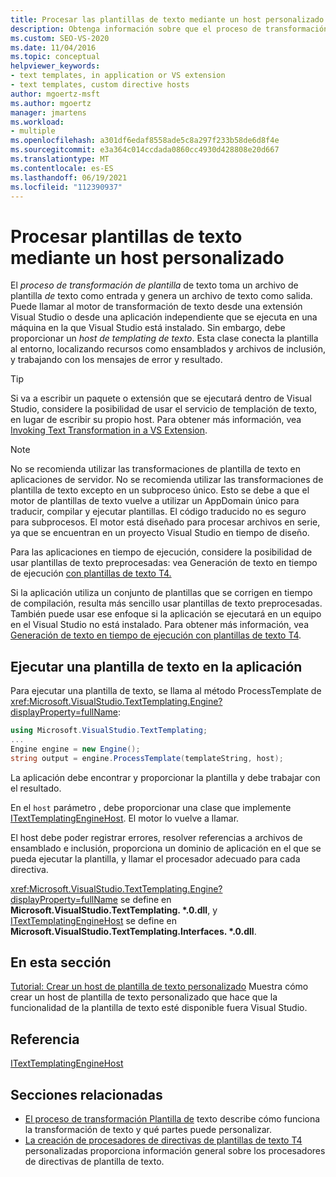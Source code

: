 ```yaml
---
title: Procesar las plantillas de texto mediante un host personalizado
description: Obtenga información sobre que el proceso de transformación de la plantilla de texto toma un archivo de plantilla de texto como entrada y genera un archivo de texto como salida.
ms.custom: SEO-VS-2020
ms.date: 11/04/2016
ms.topic: conceptual
helpviewer_keywords:
- text templates, in application or VS extension
- text templates, custom directive hosts
author: mgoertz-msft
ms.author: mgoertz
manager: jmartens
ms.workload:
- multiple
ms.openlocfilehash: a301df6edaf8558ade5c8a297f233b58de6d8f4e
ms.sourcegitcommit: e3a364c014ccdada0860cc4930d428808e20d667
ms.translationtype: MT
ms.contentlocale: es-ES
ms.lasthandoff: 06/19/2021
ms.locfileid: "112390937"
---
```

# <a name="process-text-templates-by-using-a-custom-host"></a>Procesar plantillas de texto mediante un host personalizado

El *proceso de transformación de plantilla* de texto toma un archivo de plantilla *de* texto como entrada y genera un archivo de texto como salida. Puede llamar al motor de transformación de texto desde una extensión Visual Studio o desde una aplicación independiente que se ejecuta en una máquina en la que Visual Studio está instalado. Sin embargo, debe proporcionar un *host de templating de texto*. Esta clase conecta la plantilla al entorno, localizando recursos como ensamblados y archivos de inclusión, y trabajando con los mensajes de error y resultado.

> [!TIP]
> Si va a escribir un paquete o extensión que se ejecutará dentro de Visual Studio, considere la posibilidad de usar el servicio de templación de texto, en lugar de escribir su propio host. Para obtener más información, vea [Invoking Text Transformation in a VS Extension](../modeling/invoking-text-transformation-in-a-vs-extension.md).

> [!NOTE]
> No se recomienda utilizar las transformaciones de plantilla de texto en aplicaciones de servidor. No se recomienda utilizar las transformaciones de plantilla de texto excepto en un subproceso único. Esto se debe a que el motor de plantillas de texto vuelve a utilizar un AppDomain único para traducir, compilar y ejecutar plantillas. El código traducido no es seguro para subprocesos. El motor está diseñado para procesar archivos en serie, ya que se encuentran en un proyecto Visual Studio en tiempo de diseño.
>
> Para las aplicaciones en tiempo de ejecución, considere la posibilidad de usar plantillas de texto preprocesadas: vea Generación de texto en tiempo de ejecución [con plantillas de texto T4.](../modeling/run-time-text-generation-with-t4-text-templates.md)

Si la aplicación utiliza un conjunto de plantillas que se corrigen en tiempo de compilación, resulta más sencillo usar plantillas de texto preprocesadas. También puede usar ese enfoque si la aplicación se ejecutará en un equipo en el Visual Studio no está instalado. Para obtener más información, vea [Generación de texto en tiempo de ejecución con plantillas de texto T4](../modeling/run-time-text-generation-with-t4-text-templates.md).

## <a name="execute-a-text-template-in-your-application"></a>Ejecutar una plantilla de texto en la aplicación

Para ejecutar una plantilla de texto, se llama al método ProcessTemplate de <xref:Microsoft.VisualStudio.TextTemplating.Engine?displayProperty=fullName>:

```csharp
using Microsoft.VisualStudio.TextTemplating;
...
Engine engine = new Engine();
string output = engine.ProcessTemplate(templateString, host);
```

 La aplicación debe encontrar y proporcionar la plantilla y debe trabajar con el resultado.

 En el `host` parámetro , debe proporcionar una clase que implemente [ITextTemplatingEngineHost](/previous-versions/visualstudio/visual-studio-2012/bb126505(v=vs.110)). El motor lo vuelve a llamar.

 El host debe poder registrar errores, resolver referencias a archivos de ensamblado e inclusión, proporciona un dominio de aplicación en el que se pueda ejecutar la plantilla, y llamar el procesador adecuado para cada directiva.

 <xref:Microsoft.VisualStudio.TextTemplating.Engine?displayProperty=fullName> se define en **Microsoft.VisualStudio.TextTemplating. \*.0.dll**, y [ITextTemplatingEngineHost](/previous-versions/visualstudio/visual-studio-2012/bb126505(v=vs.110)) se define en **Microsoft.VisualStudio.TextTemplating.Interfaces. \*.0.dll**.

## <a name="in-this-section"></a>En esta sección
 [Tutorial: Crear un host de plantilla de texto personalizado](../modeling/walkthrough-creating-a-custom-text-template-host.md) Muestra cómo crear un host de plantilla de texto personalizado que hace que la funcionalidad de la plantilla de texto esté disponible fuera Visual Studio.

## <a name="reference"></a>Referencia
 [ITextTemplatingEngineHost](/previous-versions/visualstudio/visual-studio-2012/bb126505(v=vs.110))

## <a name="related-sections"></a>Secciones relacionadas

- [El proceso de transformación Plantilla de](../modeling/the-text-template-transformation-process.md) texto describe cómo funciona la transformación de texto y qué partes puede personalizar.
- [La creación de procesadores de directivas de plantillas de texto T4](../modeling/creating-custom-t4-text-template-directive-processors.md) personalizadas proporciona información general sobre los procesadores de directivas de plantilla de texto.
